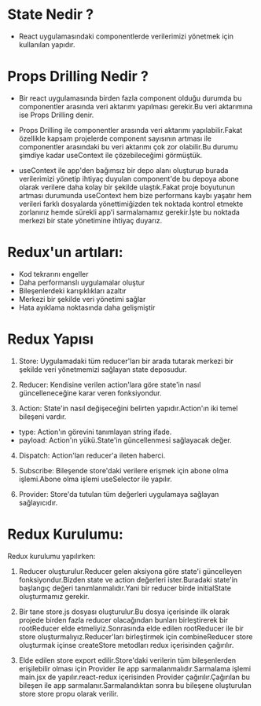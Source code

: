 # State Nedir ?

- React uygulamasındaki componentlerde verilerimizi yönetmek için kullanılan yapıdır.

# Props Drilling Nedir ?

- Bir react uygulamasında birden fazla component olduğu durumda bu componentler arasında veri aktarımı yapılması gerekir.Bu veri aktarımına ise Props Drilling denir.

- Props Drilling ile componentler arasında veri aktarımı yapılabilir.Fakat özellikle kapsam projelerde component sayısının artması ile componentler arasındaki bu veri aktarımı çok zor olabilir.Bu durumu şimdiye kadar useContext ile çözebileceğimi görmüştük.

- useContext ile app'den bağımsız bir depo alanı oluşturup burada verilerimizi yönetip ihtiyaç duyulan component'de bu depoya abone olarak verilere daha kolay bir şekilde ulaştık.Fakat proje boyutunun artması durumunda useContext hem bize performans kaybı yaşatır hem verileri farklı dosyalarda yönettimiğizden tek noktada kontrol etmekte zorlanırız hemde sürekli app'i sarmalamamız gerekir.İşte bu noktada merkezi bir state yönetimine ihtiyaç duyarız.

# Redux'un artıları:

- Kod tekrarını engeller
- Daha performanslı uygulamalar oluştur
- Bileşenlerdeki karışıklıkları azaltır
- Merkezi bir şekilde veri yönetimi sağlar
- Hata ayıklama noktasında daha gelişmiştir

# Redux Yapısı

1. Store: Uygulamadaki tüm reducer'ları bir arada tutarak merkezi bir şekilde veri yönetmemizi sağlayan state deposudur.

2. Reducer: Kendisine verilen action'lara göre state'in nasıl güncelleneceğine karar veren fonksiyondur.

3. Action: State'in nasıl değişeceğini belirten yapıdır.Action'ın iki temel bileşeni vardır.

- type: Action'ın görevini tanımlayan string ifade.
- payload: Action'ın yükü.State'in güncellenmesi sağlayacak değer.

4. Dispatch: Action'ları reducer'a ileten haberci.

5. Subscribe: Bileşende store'daki verilere erişmek için abone olma işlemi.Abone olma işlemi useSelector ile yapılır.

6. Provider: Store'da tutulan tüm değerleri uygulamaya sağlayan sağlayıcıdır.

# Redux Kurulumu:

Redux kurulumu yapılırken:

1. Reducer oluşturulur.Reducer gelen aksiyona göre state'i güncelleyen fonksiyondur.Bizden state ve action değerleri ister.Buradaki state'in başlangıç değeri tanımlanmalıdır.Yani bir reducer birde initialState oluşturmamız gerekir.

2. Bir tane store.js dosyası oluşturulur.Bu dosya içerisinde ilk olarak projede birden fazla reducer olacağından bunları birleştirerek bir rootReducer elde etmeliyiz.Sonrasında elde edilen rootReducer ile bir store oluşturmalıyız.Reducer'ları birleştirmek için combineReducer store oluşturmak içinse createStore metodları redux içerisinden çağırılır.

3. Elde edilen store export edilir.Store'daki verilerin tüm bileşenlerden erişilebilir olması için Provider ile app sarmalanmalıdır.Sarmalama işlemi main.jsx de yapılır.react-redux içerisinden Provider çağırılır.Çağırılan bu bileşen ile app sarmalanır.Sarmalandıktan sonra bu bileşene oluşturulan store store propu olarak verilir.
